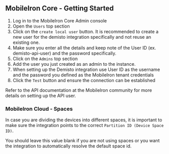 ## MobileIron Core - Getting Started

1. Log in to the MobileIron Core Admin console
2. Open the `Users` top section
3. Click on the `create local user` button. It is recommended to create a new user for the demisto integration specifically and not reuse
an existing one.
4. Make sure you enter all the details and keep note of the User ID (ex. demisto-api-user) and the password specifically.
5. Click on the `Admins` top section
6. Add the user you just created as an admin to the instance.
6. When setting up the Demisto integration use User ID as the username and the password you defined as the MobileIron tenant credentials
7. Click the `Test` button and ensure the connection can be established

Refer to the API documentation at the MobileIron community for more details on setting up the API user.

### MobileIron Cloud - Spaces

In case you are dividing the devices into different spaces, it is important to make sure the integration
points to the correct `Partition ID (Device Space ID)`.
 
 You 
should leave this value blank if you are not using spaces or you want the integration to automatically resolve the 
default space id.  
